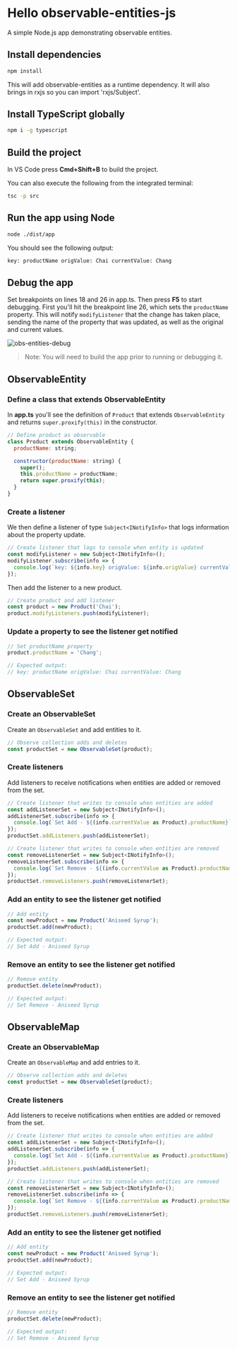 # Hello observable-entities-js

A simple Node.js app demonstrating observable entities.

## Install dependencies

```bash
npm install
```

This will add observable-entities as a runtime dependency. It will also brings in rxjs so you can import 'rxjs/Subject'.

## Install TypeScript globally

```bash
npm i -g typescript
```

## Build the project

In VS Code press **Cmd+Shift+B** to build the project.

You can also execute the following from the integrated terminal:

```bash
tsc -p src
```

## Run the app using Node

```bash
node ./dist/app
```

You should see the following output:

```bash
key: productName origValue: Chai currentValue: Chang
```

## Debug the app

Set breakpoints on lines 18 and 26 in app.ts. Then press **F5** to start debugging. First you'll hit the breakpoint line 26, which sets the `productName` property.  This will notify `modifyListener` that the change has taken place, sending the name of the property that was updated, as well as the original and current values.

![obs-entities-debug](https://user-images.githubusercontent.com/2836367/30654763-835112de-9df4-11e7-8d40-6416a7f95dd6.gif)

> Note: You will need to build the app prior to running or debugging it.

## ObservableEntity

### Define a class that extends ObservableEntity

In **app.ts** you'll see the definition of `Product` that extends `ObservableEntity` and returns `super.proxify(this)` in the constructor.

```js
// Define product as observable
class Product extends ObservableEntity {
  productName: string;

  constructor(productName: string) {
    super();
    this.productName = productName;
    return super.proxify(this);
  }
}
```

### Create a listener

We then define a listener of type `Subject<INotifyInfo>` that logs information about the property update.

```js
// Create listener that logs to console when entity is updated
const modifyListener = new Subject<INotifyInfo>();
modifyListener.subscribe(info => {
  console.log(`key: ${info.key} origValue: ${info.origValue} currentValue: ${info.currentValue}`)
});
```

Then add the listener to a new product.

```js
// Create product and add listener
const product = new Product('Chai');
product.modifyListeners.push(modifyListener);
```

### Update a property to see the listener get notified

```js
// Set productName property
product.productName = 'Chang';

// Expected output:
// key: productName origValue: Chai currentValue: Chang
```

## ObservableSet

### Create an ObservableSet

Create an `ObservableSet` and add entities to it.

```js
// Observe collection adds and deletes
const productSet = new ObservableSet(product);
```

### Create listeners

Add listeners to receive notifications when entities are added or removed from the set.

```js
// Create listener that writes to console when entities are added
const addListenerSet = new Subject<INotifyInfo>();
addListenerSet.subscribe(info => {
  console.log(`Set Add - ${(info.currentValue as Product).productName}`)
});
productSet.addListeners.push(addListenerSet);

// Create listener that writes to console when entities are removed
const removeListenerSet = new Subject<INotifyInfo>();
removeListenerSet.subscribe(info => {
  console.log(`Set Remove - ${(info.currentValue as Product).productName}`)
});
productSet.removeListeners.push(removeListenerSet);
```

### Add an entity to see the listener get notified

```js
// Add entity
const newProduct = new Product('Aniseed Syrup');
productSet.add(newProduct);

// Expected output:
// Set Add - Aniseed Syrup
```

### Remove an entity to see the listener get notified

```js
// Remove entity
productSet.delete(newProduct);

// Expected output:
// Set Remove - Aniseed Syrup
```

## ObservableMap

### Create an ObservableMap

Create an `ObservableMap` and add entries to it.

```js
// Observe collection adds and deletes
const productSet = new ObservableSet(product);
```

### Create listeners

Add listeners to receive notifications when entities are added or removed from the set.

```js
// Create listener that writes to console when entities are added
const addListenerSet = new Subject<INotifyInfo>();
addListenerSet.subscribe(info => {
  console.log(`Set Add - ${(info.currentValue as Product).productName}`)
});
productSet.addListeners.push(addListenerSet);

// Create listener that writes to console when entities are removed
const removeListenerSet = new Subject<INotifyInfo>();
removeListenerSet.subscribe(info => {
  console.log(`Set Remove - ${(info.currentValue as Product).productName}`)
});
productSet.removeListeners.push(removeListenerSet);
```

### Add an entity to see the listener get notified

```js
// Add entity
const newProduct = new Product('Aniseed Syrup');
productSet.add(newProduct);

// Expected output:
// Set Add - Aniseed Syrup
```

### Remove an entity to see the listener get notified

```js
// Remove entity
productSet.delete(newProduct);

// Expected output:
// Set Remove - Aniseed Syrup
```
